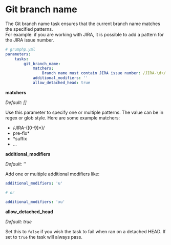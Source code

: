 # Git branch name

The Git branch name task ensures that the current branch name matches the specified patterns.  
For example: if you are working with JIRA, it is possible to add a pattern for the JIRA issue number.

```yaml
# grumphp.yml
parameters:
    tasks:
        git_branch_name:
            matchers:
                Branch name must contain JIRA issue number: /JIRA-\d+/
            additional_modifiers: ''
            allow_detached_head: true
```

**matchers**

*Default: []*

Use this parameter to specify one or multiple patterns. The value can be in regex or glob style.
Here are some example matchers:

- /JIRA-([0-9]*)/
- pre-fix*
- *suffix
- ...

**additional_modifiers**

*Default: ''*

Add one or multiple additional modifiers like:

```yaml
additional_modifiers: 'u'

# or

additional_modifiers: 'xu'
```

**allow_detached_head**

*Default: true*

Set this to `false` if you wish the task to fail when ran on a detached HEAD. If set to `true` the task will always pass.
